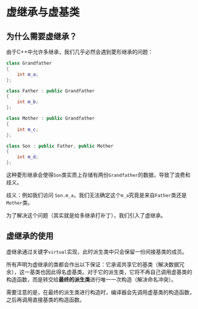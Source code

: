 # 虚继承与虚基类

## 为什么需要虚继承？
由于C++中允许多继承，我们几乎必然会遇到菱形继承的问题：

```cpp
class Grandfather
{
	int m_a;   
};

class Father : public Grandfather
{
    int m_b;
};

class Mother : public Grandfather
{
    int m_c;
};

class Son : public Father, public Mother
{
    int m_d;
};
```

这种菱形继承会使得`Son`类实质上存储有两份`Grandfather`的数据，导致了浪费和歧义。

歧义：例如我们访问 `Son.m_a`，我们无法确定这个`m_a`究竟是来自`Father`类还是`Mother`类。

为了解决这个问题（其实就是给多继承打补丁），我们引入了虚继承。



## 虚继承的使用

虚继承通过关键字`virtual`实现，此时派生类中只会保留一份间接基类的成员。

所有声明为虚继承的类都会作出以下保证：它承诺共享它的基类（解决数据冗余），这一基类也因此得名虚基类。对于它的派生类，它将不再自己调用虚基类的构造函数，而是转交给**最终的派生类**进行唯一一次构造（解决命名冲突）。

需要注意的是，在最终的派生类进行构造时，编译器会先调用虚基类的构造函数，之后再调用直接基类的构造函数。
